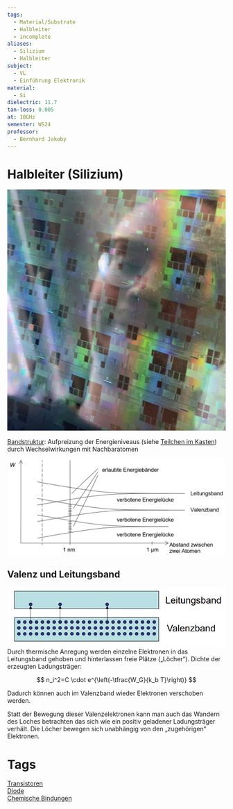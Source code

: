 ```yaml
---
tags:
  - Material/Substrate
  - Halbleiter
  - incomplete
aliases:
  - Silizium
  - Halbleiter
subject:
  - VL
  - Einführung Elektronik
material:
  - Si
dielectric: 11.7
tan-loss: 0.005
at: 10GHz
semester: WS24
professor:
  - Bernhard Jakoby
---
```


# Halbleiter (Silizium)

![InlineR|200](assets/Pasted%20image%2020240116122317.jpg)

[Bandstruktur](../../Chemie/elektrischer%20Leiter.md): Aufpreizung der Energieniveaus (siehe [Teilchen im Kasten](../../Elektrotechnik/Teilchen%20im%20Kasten.md)) durch Wechselwirkungen mit Nachbaratomen

![invert_dark|700](assets/SiLeitungsValenzband.png)

## Valenz und Leitungsband

![500](assets/HalbleiterValenzLeitungsband.png)
Durch thermische Anregung werden einzelne Elektronen in das Leitungsband gehoben und hinterlassen freie Plätze („Löcher“). Dichte der erzeugten Ladungsträger:


$$
n_i^2=C \cdot e^{\left(-\tfrac{W_G}{k_b T}\right)}
$$

Dadurch können auch im Valenzband wieder Elektronen verschoben werden.

Statt der Bewegung dieser Valenzelektronen kann man auch das Wandern des Loches betrachten das sich wie ein positiv geladener Ladungsträger verhält. Die Löcher bewegen sich unabhängig von den „zugehörigen“ Elektronen.

# Tags

[Transistoren]({MOC}%20Transistor.md)  
[Diode](Diode.md)  
[Chemische Bindungen](../../Chemie/Chemische%20Bindungen.md)
